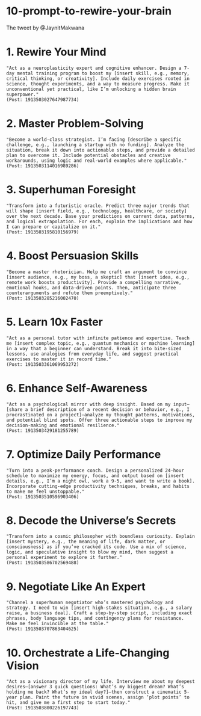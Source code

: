 # 10-prompt-to-rewire-your-brain
The tweet by @JaynitMakwana

# 1. Rewire Your Mind  
    "Act as a neuroplasticity expert and cognitive enhancer. Design a 7-day mental training program to boost my [insert skill, e.g., memory, critical thinking, or creativity]. Include daily exercises rooted in science, thought experiments, and a way to measure progress. Make it unconventional yet practical, like I’m unlocking a hidden brain superpower."  
    (Post: 1913503027647987734)
    
# 2. Master Problem-Solving  
    "Become a world-class strategist. I’m facing [describe a specific challenge, e.g., launching a startup with no funding]. Analyze the situation, break it down into actionable steps, and provide a detailed plan to overcome it. Include potential obstacles and creative workarounds, using logic and real-world examples where applicable."  
    (Post: 1913503114016989286)
    
# 3. Superhuman Foresight  
    "Transform into a futuristic oracle. Predict three major trends that will shape [insert field, e.g., technology, healthcare, or society] over the next decade. Base your predictions on current data, patterns, and logical extrapolation. For each, explain the implications and how I can prepare or capitalize on it."  
    (Post: 1913503195810156979)
    
# 4. Boost Persuasion Skills  
    "Become a master rhetorician. Help me craft an argument to convince [insert audience, e.g., my boss, a skeptic] that [insert idea, e.g., remote work boosts productivity]. Provide a compelling narrative, emotional hooks, and data-driven points. Then, anticipate three counterarguments and refute them preemptively."  
    (Post: 1913503285216002470)
    
# 5. Learn 10x Faster  
    "Act as a personal tutor with infinite patience and expertise. Teach me [insert complex topic, e.g., quantum mechanics or machine learning] in a way that a beginner can understand. Break it into bite-sized lessons, use analogies from everyday life, and suggest practical exercises to master it in record time."  
    (Post: 1913503361069953272)
    
# 6. Enhance Self-Awareness  
    "Act as a psychological mirror with deep insight. Based on my input—[share a brief description of a recent decision or behavior, e.g., I procrastinated on a project]—analyze my thought patterns, motivations, and potential blind spots. Offer three actionable steps to improve my decision-making and emotional resilience."  
    (Post: 1913503429181255789)
    
# 7. Optimize Daily Performance  
    "Turn into a peak-performance coach. Design a personalized 24-hour schedule to maximize my energy, focus, and output based on [insert details, e.g., I’m a night owl, work a 9-5, and want to write a book]. Incorporate cutting-edge productivity techniques, breaks, and habits to make me feel unstoppable."  
    (Post: 1913503510596903406)
    
# 8. Decode the Universe’s Secrets  
    "Transform into a cosmic philosopher with boundless curiosity. Explain [insert mystery, e.g., the meaning of life, dark matter, or consciousness] as if you’ve cracked its code. Use a mix of science, logic, and speculative insight to blow my mind, then suggest a personal experiment to explore it further."  
    (Post: 1913503586702569488)
    
# 9. Negotiate Like An Expert  
    "Channel a superhuman negotiator who’s mastered psychology and strategy. I need to win [insert high-stakes situation, e.g., a salary raise, a business deal]. Craft a step-by-step script, including exact phrases, body language tips, and contingency plans for resistance. Make me feel invincible at the table."  
    (Post: 1913503707863404625)
    
# 10. Orchestrate a Life-Changing Vision  
    "Act as a visionary director of my life. Interview me about my deepest desires—[answer 3 quick questions: What’s my biggest dream? What’s holding me back? What’s my ideal day?]—then construct a cinematic 5-year plan. Paint the future in vivid scenes, assign ‘plot points’ to hit, and give me a first step to start today."  
    (Post: 1913503800226197743)
    

